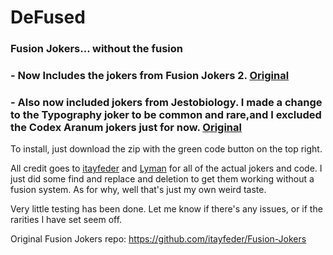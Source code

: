 # DeFused
### Fusion Jokers... without the fusion

### - Now Includes the jokers from Fusion Jokers 2. [Original](https://ptb.discord.com/channels/1116389027176787968/1227317656131211284/1241331034054725674) 

### - Also now included jokers from Jestobiology. I made a change to the Typography joker to be common and rare,and I excluded the Codex Aranum jokers just for now. [Original](https://github.com/spikeof2010/Jestobiology)

To install, just download the zip with the green code button on the top right.

All credit goes to [itayfeder](https://github.com/stars/itayfeder) and [Lyman](https://github.com/spikeof2010) for all of the actual jokers and code. I just did some find and replace and deletion to get them working without a fusion system. As for why, well that's just my own weird taste.

Very little testing has been done. Let me know if there's any issues, or if the rarities I have set seem off.

Original Fusion Jokers repo: https://github.com/itayfeder/Fusion-Jokers
